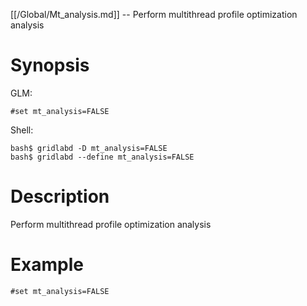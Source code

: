 [[/Global/Mt_analysis.md]] -- Perform multithread profile optimization analysis

# Synopsis
GLM:
~~~
#set mt_analysis=FALSE
~~~
Shell:
~~~
bash$ gridlabd -D mt_analysis=FALSE
bash$ gridlabd --define mt_analysis=FALSE
~~~

# Description

Perform multithread profile optimization analysis

# Example

~~~
#set mt_analysis=FALSE
~~~
